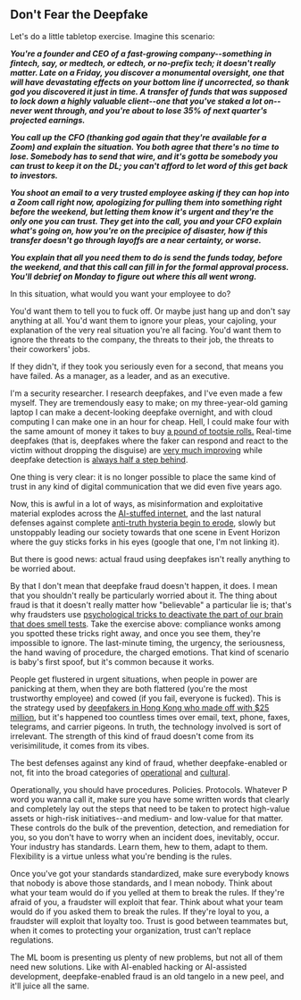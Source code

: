 ## Don't Fear the Deepfake

Let's do a little tabletop exercise. Imagine this scenario: 

**_You're a founder and CEO of a fast-growing company--something in fintech, say, or medtech, or edtech, or no-prefix tech; it doesn't really matter. Late on a Friday, you discover a monumental oversight, one that will have devastating effects on your bottom line if uncorrected, so thank god you discovered it just in time. A transfer of funds that was supposed to lock down a highly valuable client--one that you've staked a lot on--never went through, and you're about to lose 35% of next quarter's projected earnings._**

**_You call up the CFO (thanking god again that they're available for a Zoom) and explain the situation. You both agree  that there's no time to lose. Somebody has to send that wire, and it's gotta be somebody you can trust to keep it on the DL; you can't afford to let word of this get back to investors._**

**_You shoot an email to a very trusted employee asking if they can hop into a Zoom call right now, apologizing for pulling them into something right before the weekend, but letting them know it's urgent and they're the only one you can trust. They get into the call, you and your CFO explain what's going on, how you're on the precipice of disaster, how if this transfer doesn't go through layoffs are a near certainty, or worse._**

**_You explain that all you need them to do is send the funds today, before the weekend, and that this call can fill in for the formal approval process. You'll debrief on Monday to figure out where this all went wrong._**

In this situation, what would you want your employee to do?

You'd want them to tell you to fuck off.  Or maybe just hang up and don't say anything at all. You'd want them to ignore your pleas, your cajoling, your explanation of the very real situation you're all facing. You'd want them to ignore the threats to the company, the threats to their job, the threats to their coworkers' jobs. 

If they didn't, if they took you seriously even for a second, that means you have failed. As a manager, as a leader, and as an executive.

I'm a security researcher. I research deepfakes, and I've even made a few myself. They are tremendously easy to make; on my three-year-old gaming laptop I can make a decent-looking deepfake overnight, and with cloud computing I can make one in an hour for cheap. Hell, I could make four with the same amount of money it takes to buy [a pound of tootsie rolls.](https://www.amazon.com/Individually-Chocolate-Hampton-Popcorn-Company/dp/B0CHWN53YL?crid=152NMI39CUHMA&dib=eyJ2IjoiMSJ9.xWRETUy6Wdu-vnO8tOKQPsKQCkefZg5tDr91Navd4NpJqAZwn2bCp8Eu1E_wA9NIlR0hZWNmXt7seHKod6OUJHQUEdSWq0hu81fAHIezsxA1ebGvAZIhEqV4-QOrkXR3ZZ8BKlXstg8RAAA1HmmPIzoTVye94SmmKUc0x_nyIUQZSaQyNUZk-hiw7Q3vpF5pnl2Nu4SxkaVA8LBCQj3HJ8NNYuWGfUpsZe89e-AXAGOubwe8rHLlGz6oRtY3egKxbbrvvNhlRGSIRJmPLnp2jF_s8_KHzDxeidL7tmApSis.sx5HxdgWi1MTkeD6utZZZRgkrz7KfKHtqgriZhabIz0&dib_tag=se&sprefix=tootsie%2Br%2Caps%2C752)  Real-time deepfakes (that is, deepfakes where the faker can respond and react to the victim without dropping the disguise) are [very much improving](https://www.semanticscholar.org/reader/ded29eb745392bd7ec16285f7ab4bcc33892d436) while deepfake detection is [always half a step behind](https://vsrp.co.uk/wp-content/uploads/4-IJCI-Vol.-3-No.-8-August-2024-paper3-Ms.-Weeam.pdf).

One thing is very clear: it is no longer possible to place the same kind of trust in any kind of digital communication that we did even five years ago. 

Now, this is awful in a lot of ways, as misinformation and exploitative material explodes across the [AI-stuffed internet](https://www.semanticscholar.org/reader/8eb6b0dc02f1a6ec06fe024071f6ddc1842a49bb), and the last natural defenses against complete [anti-truth hysteria begin to erode](https://www.semanticscholar.org/reader/ceccf5077ff16baf7df97abe9ba48e0e1ec267a0), slowly but unstoppably leading our society towards that one scene in Event Horizon where the guy sticks forks in his eyes (google that one, I'm not linking it). 

But there is good news: actual fraud using deepfakes isn't really anything to be worried about. 

By that I don't mean that deepfake fraud doesn't happen, it does. I mean that you shouldn't really be particularly worried about it. The thing about fraud is that it doesn't really matter how "believable" a particular lie is; that's why fraudsters use [psychological tricks to deactivate the part of our brain that does smell tests](https://consumer.ftc.gov/articles/how-avoid-scam). Take the exercise above: compliance wonks among you spotted these tricks right away, and once you see them, they're impossible to ignore. The last-minute timing, the urgency, the seriousness, the hand waving of procedure, the charged emotions. That kind of scenario is baby's first spoof, but it's common because it works. 

People get flustered in urgent situations, when people in power are panicking at them, when they are both flattered (you're the most trustworthy employee) and cowed (if you fail, everyone is fucked). This is the strategy used by [deepfakers in Hong Kong who made off with $25 million](https://edition.cnn.com/2024/02/04/asia/deepfake-cfo-scam-hong-kong-intl-hnk/index.html), but it's happened too countless times over email, text, phone, faxes, telegrams, and carrier pigeons. In truth, the technology involved is sort of irrelevant. The strength of this kind of fraud doesn't come from its verisimilitude, it comes from its vibes. 

The best defenses against any kind of fraud, whether deepfake-enabled or not, fit into the broad categories of [operational](https://www.journalofaccountancy.com/issues/2023/aug/preventing-fraud-with-internal-controls-a-refresher.html) and [cultural](https://www.shrm.org/topics-tools/news/risk-management/fight-fraud-employee-awareness). 

Operationally, you should have procedures. Policies. Protocols. Whatever P word you wanna call it, make sure you have some written words that clearly and completely lay out the steps that need to be taken to protect high-value assets or high-risk initiatives--and medium- and low-value for that matter. These controls do the bulk of the prevention, detection, and remediation for you, so you don't have to worry when an incident does, inevitably, occur. Your industry has standards. Learn them, hew to them, adapt to them. Flexibility is a virtue unless what you're bending is the rules.

Once you've got your standards standardized, make sure everybody knows that nobody is above those standards, and I mean nobody. Think about what your team would do if you yelled at them to break the rules. If they're afraid of you, a fraudster will exploit that fear. Think about what your team would do if you asked them to break the rules. If they're loyal to you, a fraudster will exploit that loyalty too. Trust is good between teammates but, when it comes to protecting your organization, trust can’t replace regulations.

The ML boom is presenting us plenty of new problems, but not all of them need new solutions. Like with AI-enabled hacking or AI-assisted development, deepfake-enabled fraud is an old tangelo in a new peel, and it'll juice all the same. 
